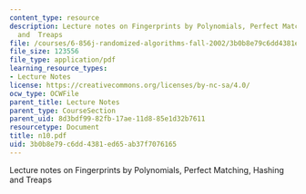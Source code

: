 ```yaml
---
content_type: resource
description: Lecture notes on Fingerprints by Polynomials, Perfect Matching, Hashing
  and  Treaps
file: /courses/6-856j-randomized-algorithms-fall-2002/3b0b8e79c6dd4381ed65ab37f7076165_n10.pdf
file_size: 123556
file_type: application/pdf
learning_resource_types:
- Lecture Notes
license: https://creativecommons.org/licenses/by-nc-sa/4.0/
ocw_type: OCWFile
parent_title: Lecture Notes
parent_type: CourseSection
parent_uid: 8d3bdf99-82fb-17ae-11d8-85e1d32b7611
resourcetype: Document
title: n10.pdf
uid: 3b0b8e79-c6dd-4381-ed65-ab37f7076165
---
```

Lecture notes on Fingerprints by Polynomials, Perfect Matching, Hashing and  Treaps